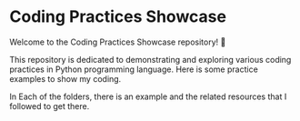 # Coding Practices Showcase

Welcome to the Coding Practices Showcase repository! 🚀

This repository is dedicated to demonstrating and exploring various coding practices in Python programming language. 
Here is some practice examples to show my coding. 

In Each of the folders, there is an example and the related resources that I followed to get there. 